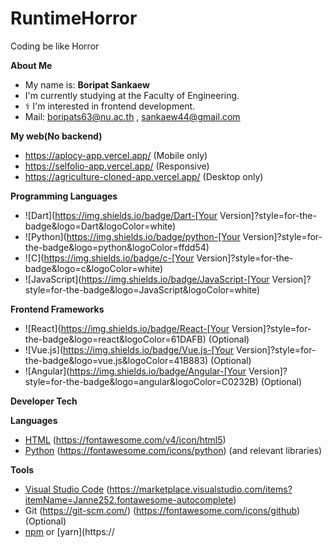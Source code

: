 # RuntimeHorror
Coding be like Horror

**About Me**

-  My name is: **Boripat Sankaew**
-  I'm currently studying at the Faculty of Engineering.
- ‍⚕️ I'm interested in frontend development.
- Mail: boripats63@nu.ac.th , sankaew44@gmail.com

**My web(No backend)**

- https://aplocy-app.vercel.app/ (Mobile only)
- https://selfolio-app.vercel.app/ (Responsive)
- https://agriculture-cloned-app.vercel.app/ (Desktop only)
  
**Programming Languages**

* ![Dart](https://img.shields.io/badge/Dart-[Your Version]?style=for-the-badge&logo=Dart&logoColor=white)
* ![Python](https://img.shields.io/badge/python-[Your Version]?style=for-the-badge&logo=python&logoColor=ffdd54)
* ![C](https://img.shields.io/badge/c-[Your Version]?style=for-the-badge&logo=c&logoColor=white)
* ![JavaScript](https://img.shields.io/badge/JavaScript-[Your Version]?style=for-the-badge&logo=JavaScript&logoColor=white)

**Frontend Frameworks**

* ![React](https://img.shields.io/badge/React-[Your Version]?style=for-the-badge&logo=react&logoColor=61DAFB) (Optional)
* ![Vue.js](https://img.shields.io/badge/Vue.js-[Your Version]?style=for-the-badge&logo=vue.js&logoColor=41B883) (Optional)
* ![Angular](https://img.shields.io/badge/Angular-[Your Version]?style=for-the-badge&logo=angular&logoColor=C0232B) (Optional)

**Developer Tech**

**Languages**

- [HTML](https://developer.mozilla.org/en-US/docs/Web/HTML) (https://fontawesome.com/v4/icon/html5)
- [Python](https://www.python.org/doc/) (https://fontawesome.com/icons/python) (and relevant libraries)

**Tools**

- [Visual Studio Code](https://code.visualstudio.com/) (https://marketplace.visualstudio.com/items?itemName=Janne252.fontawesome-autocomplete)
- Git (https://git-scm.com/) (https://fontawesome.com/icons/github) (Optional)
- [npm](https://www.npmjs.com/) or [yarn](https://
